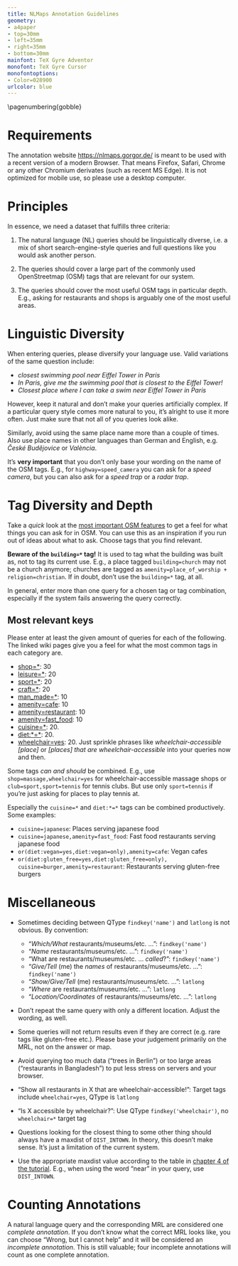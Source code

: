 ```yaml
---
title: NLMaps Annotation Guidelines
geometry:
- a4paper
- top=30mm
- left=35mm
- right=35mm
- bottom=30mm
mainfont: TeX Gyre Adventor
monofont: TeX Gyre Cursor
monofontoptions:
- Color=028900
urlcolor: blue
---
```

\pagenumbering{gobble}
# Requirements

The annotation website https://nlmaps.gorgor.de/ is meant to be used with a
recent version of a modern Browser. That means Firefox, Safari, Chrome or any
other Chromium derivates (such as recent MS Edge). It is not optimized for
mobile use, so please use a desktop computer.

# Principles

In essence, we need a dataset that fulfills three criteria:

1. The natural language (NL) queries should be linguistically diverse, i.e. a
   mix of short search-engine-style queries and full questions like you would
   ask another person.

2. The queries should cover a large part of the commonly used OpenStreetmap
   (OSM) tags that are relevant for our system.

3. The queries should cover the most useful OSM tags in particular depth. E.g.,
   asking for restaurants and shops is arguably one of the most useful areas.

# Linguistic Diversity

When entering queries, please diversify your language use. Valid variations of
the same question include:

* _closest swimming pool near Eiffel Tower in Paris_
* _In Paris, give me the swimming pool that is closest to the Eiffel Tower!_
* _Closest place where I can take a swim near Eiffel Tower in Paris_

However, keep it natural and don’t make your queries artificially complex. If a
particular query style comes more natural to you, it’s alright to use it more
often. Just make sure that not all of you queries look alike.

Similarly, avoid using the same place name more than a couple of times. Also use
place names in other languages than German and English, e.g. _České Budějovice_
or _València_.

It’s **very important** that you don’t only base your wording on the name of the
OSM tags. E.g., for `highway=speed_camera` you can ask for a _speed camera_, but
you can also ask for a _speed trap_ or a _radar trap_.

# Tag Diversity and Depth

Take a _quick_ look at the [most important OSM
features](https://wiki.openstreetmap.org/wiki/Map_features) to get a feel for
what things you can ask for in OSM. You can use this as an inspiration if you
run out of ideas about what to ask. Choose tags that you find relevant.

**Beware of the `building=*` tag!** It is used to tag what the building was
built as, not to tag its current use. E.g., a place tagged `building=church` may
not be a church anymore; churches are tagged as
`amenity=place_of_worship + religion=christian`. If in doubt, don’t use the
`building=*` tag, at all.

In general, enter more than one query for a chosen tag or tag combination,
especially if the system fails answering the query correctly.

## Most relevant keys

Please enter at least the given amount of queries for each of the following. The
linked wiki pages give you a feel for what the most common tags in each category
are.

* [shop=*](https://wiki.openstreetmap.org/wiki/Key:shop): 30
* [leisure=*](https://wiki.openstreetmap.org/wiki/Key:leisure): 20
* [sport=*](https://wiki.openstreetmap.org/wiki/Key:sport): 20
* [craft=*](https://wiki.openstreetmap.org/wiki/Key:craft): 20
* [man_made=*](https://wiki.openstreetmap.org/wiki/Key:man_made): 10
* [amenity=cafe](https://wiki.openstreetmap.org/wiki/Tag:amenity=cafe): 10
* [amenity=restaurant](https://wiki.openstreetmap.org/wiki/Tag:amenity=restaurant): 10
* [amenity=fast_food](https://wiki.openstreetmap.org/wiki/Tag:amenity=fast_food): 10
* [cuisine=*](https://wiki.openstreetmap.org/wiki/Key:cuisine): 20.
* [diet:\*=\*](https://wiki.openstreetmap.org/wiki/Key:diet): 20.
* [wheelchair=yes](https://wiki.openstreetmap.org/wiki/Key:wheelchair): 20.
  Just sprinkle phrases like _wheelchair-accessible [place]_ or _[places] that
  are wheelchair-accessible_ into your queries now and then.

Some tags _can and should_ be combined. E.g., use `shop=massage,wheelchair=yes`
for wheelchair-accessible massage shops or `club=sport,sport=tennis` for tennis
clubs. But use only `sport=tennis` if you’re just asking for places to play
tennis at.

Especially the `cuisine=*` and `diet:*=*` tags can be combined productively. Some examples:

* `cuisine=japanese`: Places serving japanese food
* `cuisine=japanese,amenity=fast_food`: Fast food restaurants serving japanese food
* `or(diet:vegan=yes,diet:vegan=only),amenity=cafe`: Vegan cafes
* `or(diet:gluten_free=yes,diet:gluten_free=only),` `cuisine=burger,amenity=restaurant`: Restaurants serving gluten-free burgers

# Miscellaneous 

* Sometimes deciding between QType `findkey('name')` and `latlong` is not
  obvious. By convention:
  - “_Which/What_ restaurants/museums/etc. …”: `findkey('name')`
  - “_Name_ restaurants/museums/etc. …”: `findkey('name')`
  - “What are restaurants/museums/etc. … _called_?”: `findkey('name')`
  - “_Give/Tell_ (me) the _names_ of restaurants/museums/etc. …”: `findkey('name')`
  - “_Show/Give/Tell_ (me) restaurants/museums/etc. …”: `latlong`
  - “_Where_ are restaurants/museums/etc. …”: `latlong`
  - “_Location/Coordinates_ of restaurants/museums/etc. …”: `latlong`

* Don’t repeat the same query with only a different location. Adjust the
  wording, as well.

* Some queries will not return results even if they are correct (e.g. rare tags
  like gluten-free etc.). Please base your judgement primarily on the MRL, not
  on the answer or map.

* Avoid querying too much data (“trees in Berlin”) or too large areas
  (“restaurants in Bangladesh”) to put less stress on servers and your browser.

* “Show all restaurants in X that are wheelchair-accessible!”: Target tags
  include `wheelchair=yes`, QType is `latlong`

* “Is X accessible by wheelchair?”: Use QType `findkey('wheelchair')`, no
  `wheelchair=*` target tag

* Questions looking for the closest thing to some other thing should always have
  a maxdist of `DIST_INTOWN`. In theory, this doesn’t make sense. It’s just a
  limitation of the current system.

* Use the appropriate maxdist value according to the table in [chapter 4 of the
  tutorial](https://nlmaps.gorgor.de/tutorial?chapter=4). E.g., when using the
  word “near” in your query, use `DIST_INTOWN`.

# Counting Annotations

A natural language query and the corresponding MRL are considered one _complete
annotation_. If you don’t know what the correct MRL looks like, you can choose
“Wrong, but I cannot help” and it will be considered an _incomplete annotation_.
This is still valuable; four incomplete annotations will count as one complete
annotation.

